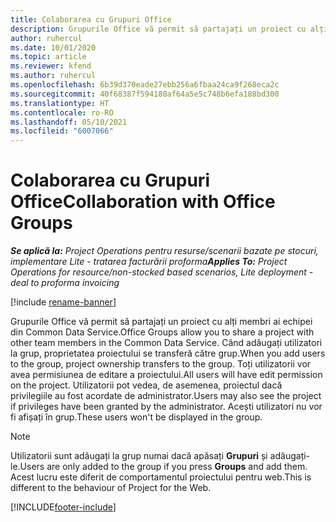 ```yaml
---
title: Colaborarea cu Grupuri Office
description: Grupurile Office vă permit să partajați un proiect cu alți membri ai echipei din interiorul Common Data Service.
author: ruhercul
ms.date: 10/01/2020
ms.topic: article
ms.reviewer: kfend
ms.author: ruhercul
ms.openlocfilehash: 6b39d370eade27ebb256a6fbaa24ca9f268eca2c
ms.sourcegitcommit: 40f68387f594180af64a5e5c748b6efa188bd300
ms.translationtype: HT
ms.contentlocale: ro-RO
ms.lasthandoff: 05/10/2021
ms.locfileid: "6007066"
---
```

# <a name="collaboration-with-office-groups"></a><span data-ttu-id="65935-103">Colaborarea cu Grupuri Office</span><span class="sxs-lookup"><span data-stu-id="65935-103">Collaboration with Office Groups</span></span>

<span data-ttu-id="65935-104">_**Se aplică la:** Project Operations pentru resurse/scenarii bazate pe stocuri, implementare Lite - tratarea facturării proforma_</span><span class="sxs-lookup"><span data-stu-id="65935-104">_**Applies To:** Project Operations for resource/non-stocked based scenarios, Lite deployment - deal to proforma invoicing_</span></span>

[!include [rename-banner](~/includes/cc-data-platform-banner.md)]

<span data-ttu-id="65935-105">Grupurile Office vă permit să partajați un proiect cu alți membri ai echipei din Common Data Service.</span><span class="sxs-lookup"><span data-stu-id="65935-105">Office Groups allow you to share a project with other team members in the Common Data Service.</span></span> <span data-ttu-id="65935-106">Când adăugați utilizatori la grup, proprietatea proiectului se transferă către grup.</span><span class="sxs-lookup"><span data-stu-id="65935-106">When you add users to the group, project ownership transfers to the group.</span></span> <span data-ttu-id="65935-107">Toți utilizatorii vor avea permisiunea de editare a proiectului.</span><span class="sxs-lookup"><span data-stu-id="65935-107">All users will have edit permission on the project.</span></span> <span data-ttu-id="65935-108">Utilizatorii pot vedea, de asemenea, proiectul dacă privilegiile au fost acordate de administrator.</span><span class="sxs-lookup"><span data-stu-id="65935-108">Users may also see the project if privileges have been granted by the administrator.</span></span> <span data-ttu-id="65935-109">Acești utilizatori nu vor fi afișați în grup.</span><span class="sxs-lookup"><span data-stu-id="65935-109">These users won't be displayed in the group.</span></span>

> [!NOTE] 
> <span data-ttu-id="65935-110">Utilizatorii sunt adăugați la grup numai dacă apăsați **Grupuri** și adăugați-le.</span><span class="sxs-lookup"><span data-stu-id="65935-110">Users are only added to the group if you press **Groups** and add them.</span></span> <span data-ttu-id="65935-111">Acest lucru este diferit de comportamentul proiectului pentru web.</span><span class="sxs-lookup"><span data-stu-id="65935-111">This is different to the behaviour of Project for the Web.</span></span> 



[!INCLUDE[footer-include](../includes/footer-banner.md)]